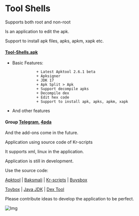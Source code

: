 # Tool Shells

Supports both root and non-root

Is an application to edit the apk.

Support to install apk files, apks, apkm, xapk etc.

#### [Tool-Shells.apk](https://github.com/kakathic/Tool-Shells/releases/tag/Apk) 

- Basic Features:

                 + Latest Apktool 2.6.1 beta 
                 + Apksigner 
                 + JDK 17 
                 + Apk Split > Apk 
                 + Support decompile apks 
                 + Decompile dex 
                 + Edit hex code 
                 + Support to install apk, apks, apkm, xapk

- And other features

#### Group [Telegram](https://t.me/Tool_Terminal), [4pda](https://4pda.ru/forum/index.php?showtopic=1023049)

And the add-ons come in the future.

Application using source code of Kr-scripts

It supports xml, linux in the application.

Application is still in development.

Use the source code:

[Apktool](https://github.com/iBotPeaches/Apktool) | [Baksmali](https://github.com/JesusFreke/smali) | [Kr-scripts](https://github.com/helloklf/kr-scripts) | [Buysbox](https://github.com/Magisk-Modules-Repo/busybox-ndk)

[Toybox](http://landley.net/toybox/bin) | [Java JDK](https://adoptopenjdk.net) | [Dex Tool](https://github.com/pxb1988/dex2jar)

Please contribute ideas to develop the application to be perfect.

![Img](https://github.com/kakathic/Tool-Shells/releases/download/Img/IMG.jpg)
